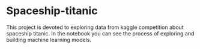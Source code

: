 # Spaceship-titanic
This project is devoted to exploring data from kaggle competition about spaceship titanic. In the notebook you can see the process of exploring and building machine learning models. 
